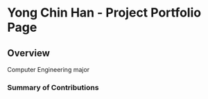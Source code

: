# Yong Chin Han - Project Portfolio Page

## Overview
Computer Engineering major  

### Summary of Contributions
